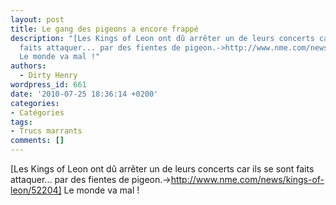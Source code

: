 ```yaml
---
layout: post
title: Le gang des pigeons a encore frappé
description: "[Les Kings of Leon ont dû arrêter un de leurs concerts car ils se sont
  faits attaquer... par des fientes de pigeon.->http://www.nme.com/news/kings-of-leon/52204]
  Le monde va mal !"
authors:
  - Dirty Henry
wordpress_id: 661
date: '2010-07-25 18:36:14 +0200'
categories:
- Catégories
tags:
- Trucs marrants
comments: []
---
```

[Les Kings of Leon ont dû arrêter un de leurs concerts car ils se sont faits attaquer... par des fientes de pigeon.->http://www.nme.com/news/kings-of-leon/52204] Le monde va mal !
